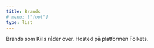 ```yaml
---
title: Brands
# menu: ["foot"]
type: list
---
```


Brands som Kiils råder over. Hosted på platformen Folkets.
  
